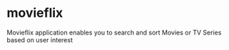# movieflix
Movieflix application enables you to search and sort Movies or TV Series  based on user interest

